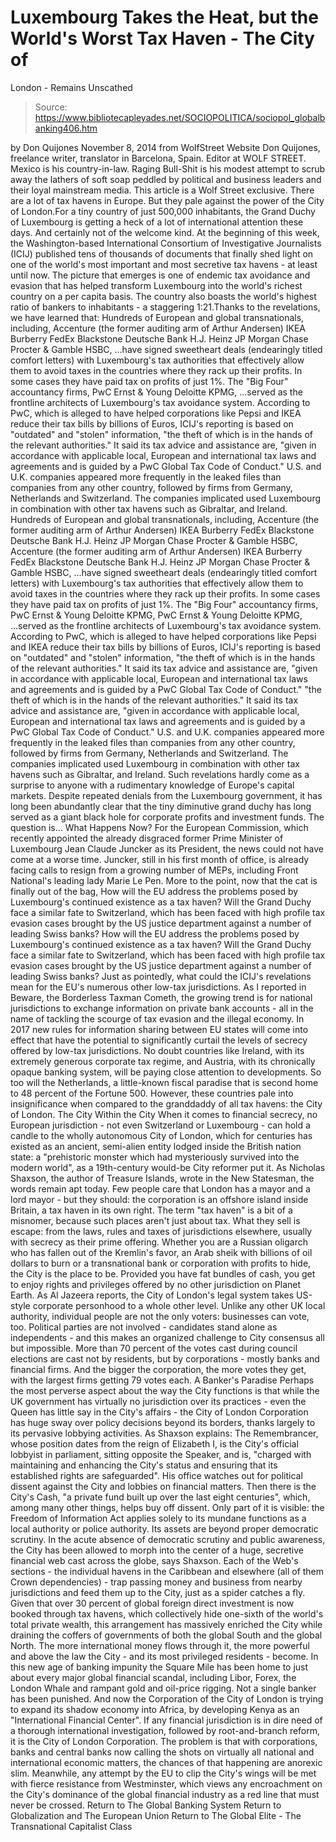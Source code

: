 # Luxembourg Takes the Heat, but the World's Worst Tax Haven - The City of 
London - Remains Unscathed

> Source: https://www.bibliotecapleyades.net/SOCIOPOLITICA/sociopol_globalbanking406.htm

by Don Quijones
November 8, 2014
from WolfStreet Website
Don Quijones, freelance writer, translator
in Barcelona, Spain.
Editor at WOLF STREET. Mexico is his country-in-law. Raging Bull-Shit is his modest attempt to scrub away the lathers of soft soap peddled
by political and business leaders and their loyal
mainstream media.
This article is a Wolf Street exclusive.
There are a lot of tax havens in Europe. But they pale against the power of the City of London.For a tiny country of just 500,000 inhabitants, the Grand Duchy of Luxembourg is getting a heck of a lot of international attention these days. And certainly not of the welcome kind.
At the beginning of this week, the Washington-based International Consortium of Investigative Journalists (ICIJ) published tens of thousands of documents that finally shed light on one of the world's most important and most secretive tax havens - at least until now. The picture that emerges is one of endemic tax avoidance and evasion that has helped transform Luxembourg into the world's richest country on a per capita basis. The country also boasts the world's highest ratio of bankers to inhabitants - a staggering 1:21.Thanks to the revelations, we have learned that:
Hundreds of European and global transnationals, including, Accenture (the former auditing arm of Arthur Andersen) IKEA Burberry FedEx Blackstone Deutsche Bank H.J. Heinz JP Morgan Chase Procter & Gamble HSBC, ...have signed sweetheart deals (endearingly titled comfort letters) with Luxembourg's tax authorities that effectively allow them to avoid taxes in the countries where they rack up their profits. In some cases they have paid tax on profits of just 1%. The "Big Four" accountancy firms, PwC Ernst & Young Deloitte KPMG, ...served as the frontline architects of Luxembourg's tax avoidance system. According to PwC, which is alleged to have helped corporations like Pepsi and IKEA reduce their tax bills by billions of Euros, ICIJ's reporting is based on "outdated" and "stolen" information, "the theft of which is in the hands of the relevant authorities." It said its tax advice and assistance are, "given in accordance with applicable local, European and international tax laws and agreements and is guided by a PwC Global Tax Code of Conduct." U.S. and U.K. companies appeared more frequently in the leaked files than companies from any other country, followed by firms from Germany, Netherlands and Switzerland. The companies implicated used Luxembourg in combination with other tax havens such as Gibraltar, and Ireland.
Hundreds of European and global transnationals, including,
Accenture (the former auditing arm of Arthur Andersen) IKEA Burberry FedEx Blackstone Deutsche Bank H.J. Heinz JP Morgan Chase Procter & Gamble HSBC,
Accenture (the former auditing arm of Arthur Andersen)
IKEA
Burberry
FedEx
Blackstone
Deutsche Bank
H.J. Heinz
JP Morgan Chase
Procter & Gamble
HSBC,
...have signed sweetheart deals (endearingly titled comfort letters) with Luxembourg's tax authorities that effectively allow them to avoid taxes in the countries where they rack up their profits.
In some cases they have paid tax on profits of just 1%.
The "Big Four" accountancy firms,
PwC Ernst & Young Deloitte KPMG,
PwC
Ernst & Young
Deloitte
KPMG,
...served as the frontline architects of Luxembourg's tax avoidance system.
According to PwC, which is alleged to have helped corporations like Pepsi and IKEA reduce their tax bills by billions of Euros, ICIJ's reporting is based on "outdated" and "stolen" information,
"the theft of which is in the hands of the relevant authorities." It said its tax advice and assistance are, "given in accordance with applicable local, European and international tax laws and agreements and is guided by a PwC Global Tax Code of Conduct."
"the theft of which is in the hands of the relevant authorities."
It said its tax advice and assistance are,
"given in accordance with applicable local, European and international tax laws and agreements and is guided by a PwC Global Tax Code of Conduct."
U.S. and U.K. companies appeared more frequently in the leaked files than companies from any other country, followed by firms from Germany, Netherlands and Switzerland.
The companies implicated used Luxembourg in combination with other tax havens such as Gibraltar, and Ireland.
Such revelations hardly come as a surprise to anyone with a rudimentary knowledge of Europe's capital markets.
Despite repeated denials from the Luxembourg government, it has long been abundantly clear that the tiny diminutive grand duchy has long served as a giant black hole for corporate profits and investment funds.
The question is...
What Happens Now?
For the European Commission, which recently appointed the already disgraced former Prime Minister of Luxembourg Jean Claude Juncker as its President, the news could not have come at a worse time.
Juncker, still in his first month of office, is already facing calls to resign from a growing number of MEPs, including Front National's leading lady Marie Le Pen.
More to the point, now that the cat is finally out of the bag,
How will the EU address the problems posed by Luxembourg's continued existence as a tax haven? Will the Grand Duchy face a similar fate to Switzerland, which has been faced with high profile tax evasion cases brought by the US justice department against a number of leading Swiss banks?
How will the EU address the problems posed by Luxembourg's continued existence as a tax haven?
Will the Grand Duchy face a similar fate to Switzerland, which has been faced with high profile tax evasion cases brought by the US justice department against a number of leading Swiss banks?
Just as pointedly, what could the ICIJ's revelations mean for the EU's numerous other low-tax jurisdictions.
As I reported in Beware, the Borderless Taxman Cometh, the growing trend is for national jurisdictions to exchange information on private bank accounts - all in the name of tackling the scourge of tax evasion and the illegal economy. In 2017 new rules for information sharing between EU states will come into effect that have the potential to significantly curtail the levels of secrecy offered by low-tax jurisdictions.
No doubt countries like Ireland, with its extremely generous corporate tax regime, and Austria, with its chronically opaque banking system, will be paying close attention to developments. So too will the Netherlands, a little-known fiscal paradise that is second home to 48 percent of the Fortune 500.
However, these countries pale into insignificance when compared to the granddaddy of all tax havens: the City of London.
The City Within the City
When it comes to financial secrecy, no European jurisdiction - not even Switzerland or Luxembourg - can hold a candle to the wholly autonomous City of London, which for centuries has existed as an ancient, semi-alien entity lodged inside the British nation state:
a "prehistoric monster which had mysteriously survived into the modern world", as a 19th-century would-be City reformer put it.
As Nicholas Shaxson, the author of Treasure Islands, wrote in the New Statesman, the words remain apt today.
Few people care that London has a mayor and a lord mayor - but they should: the corporation is an offshore island inside Britain, a tax haven in its own right.
The term "tax haven" is a bit of a misnomer, because such places aren't just about tax. What they sell is escape: from the laws, rules and taxes of jurisdictions elsewhere, usually with secrecy as their prime offering.
Whether you are a Russian oligarch who has fallen out of the Kremlin's favor, an Arab sheik with billions of oil dollars to burn or a transnational bank or corporation with profits to hide, the City is the place to be.
Provided you have fat bundles of cash, you get to enjoy rights and privileges offered by no other jurisdiction on Planet Earth.
As Al Jazeera reports, the City of London's legal system takes US-style corporate personhood to a whole other level.
Unlike any other UK local authority, individual people are not the only voters: businesses can vote, too.
Political parties are not involved - candidates stand alone as independents - and this makes an organized challenge to City consensus all but impossible. More than 70 percent of the votes cast during council elections are cast not by residents, but by corporations - mostly banks and financial firms.
And the bigger the corporation, the more votes they get, with the largest firms getting 79 votes each.
A Banker's Paradise
Perhaps the most perverse aspect about the way the City functions is that while the UK government has virtually no jurisdiction over its practices - even the Queen has little say in the City's affairs - the City of London Corporation has huge sway over policy decisions beyond its borders, thanks largely to its pervasive lobbying activities.
As Shaxson explains:
The Remembrancer, whose position dates from the reign of Elizabeth I, is the City's official lobbyist in parliament, sitting opposite the Speaker, and is,
"charged with maintaining and enhancing the City's status and ensuring that its established rights are safeguarded".
His office watches out for political dissent against the City and lobbies on financial matters.
Then there is the City's Cash,
"a private fund built up over the last eight centuries", which, among many other things, helps buy off dissent.
Only part of it is visible: the Freedom of Information Act applies solely to its mundane functions as a local authority or police authority. Its assets are beyond proper democratic scrutiny.
In the acute absence of democratic scrutiny and public awareness, the City has been allowed to morph into the center of a huge, secretive financial web cast across the globe, says Shaxson.
Each of the Web's sections - the individual havens in the Caribbean and elsewhere (all of them Crown dependencies) - trap passing money and business from nearby jurisdictions and feed them up to the City, just as a spider catches a fly.
Given that over 30 percent of global foreign direct investment is now booked through tax havens, which collectively hide one-sixth of the world's total private wealth, this arrangement has massively enriched the City while draining the coffers of governments of both the global South and the global North.
The more international money flows through it, the more powerful and above the law the City - and its most privileged residents - become.
In this new age of banking impunity the Square Mile has been home to just about every major global financial scandal, including Libor, Forex, the London Whale and rampant gold and oil-price rigging. Not a single banker has been punished.
And now the Corporation of the City of London is trying to expand its shadow economy into Africa, by developing Kenya as an "International Financial Center".
If any financial jurisdiction is in dire need of a thorough international investigation, followed by root-and-branch reform, it is the City of London Corporation.
The problem is that with corporations, banks and central banks now calling the shots on virtually all national and international economic matters, the chances of that happening are anorexic slim.
Meanwhile, any attempt by the EU to clip the City's wings will be met with fierce resistance from Westminster, which views any encroachment on the City's dominance of the global financial industry as a red line that must never be crossed.
Return to The Global Banking System
Return to Globalization and The European Union
Return to The Global Elite - The Transnational Capitalist Class
